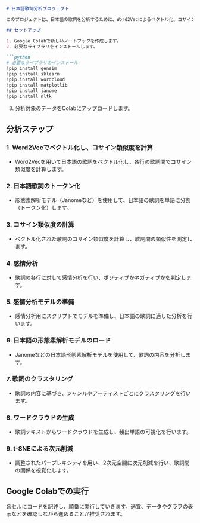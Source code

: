

```markdown
# 日本語歌詞分析プロジェクト

このプロジェクトは、日本語の歌詞を分析するために、Word2Vecによるベクトル化、コサイン類似度計算、感情分析、クラスタリング、ワードクラウド生成、t-SNEによる次元削減などの手法を使用します。

## セットアップ

1. Google Colabで新しいノートブックを作成します。
2. 必要なライブラリをインストールします。

```python
# 必要なライブラリのインストール
!pip install gensim
!pip install sklearn
!pip install wordcloud
!pip install matplotlib
!pip install janome
!pip install nltk
```

3. 分析対象のデータをColabにアップロードします。

## 分析ステップ

### 1. Word2Vecでベクトル化し、コサイン類似度を計算
- Word2Vecを用いて日本語の歌詞をベクトル化し、各行の歌詞間でコサイン類似度を計算します。

### 2. 日本語歌詞のトークン化
- 形態素解析モデル（Janomeなど）を使用して、日本語の歌詞を単語に分割（トークン化）します。

### 3. コサイン類似度の計算
- ベクトル化された歌詞のコサイン類似度を計算し、歌詞間の類似性を測定します。

### 4. 感情分析
- 歌詞の各行に対して感情分析を行い、ポジティブかネガティブかを判定します。

### 5. 感情分析モデルの準備
- 感情分析用にスクリプトでモデルを準備し、日本語の歌詞に適した分析を行います。

### 6. 日本語の形態素解析モデルのロード
- Janomeなどの日本語形態素解析モデルを使用して、歌詞の内容を分析します。

### 7. 歌詞のクラスタリング
- 歌詞の内容に基づき、ジャンルやアーティストごとにクラスタリングを行います。

### 8. ワードクラウドの生成
- 歌詞テキストからワードクラウドを生成し、頻出単語の可視化を行います。

### 9. t-SNEによる次元削減
- 調整されたパープレキシティを用い、2次元空間に次元削減を行い、歌詞間の関係を視覚化します。

## Google Colabでの実行

各セルにコードを記述し、順番に実行していきます。適宜、データやグラフの表示などを確認しながら進めることが推奨されます。

